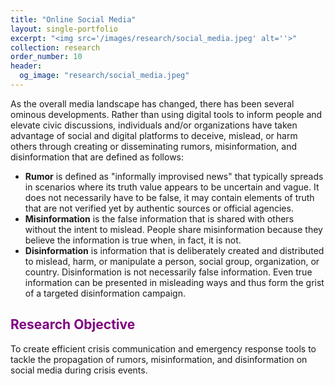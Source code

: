 ```yaml
---
title: "Online Social Media"
layout: single-portfolio
excerpt: "<img src='/images/research/social_media.jpeg' alt=''>"
collection: research
order_number: 10
header: 
  og_image: "research/social_media.jpeg"
---
```

As the overall media landscape has changed, there has been several ominous developments. Rather than using digital tools to inform people and elevate civic discussions, individuals and/or organizations have taken advantage of social and digital platforms to deceive, mislead, or harm others through creating or disseminating rumors, misinformation, and disinformation that are defined as follows:
- **Rumor** is defined as "informally improvised news" that typically spreads in scenarios where its truth value appears to be uncertain and vague. It does not necessarily have to be false, it may contain elements of truth that are not verified yet by authentic sources or official agencies.
- **Misinformation** is the false information that is shared with others without the intent to mislead. People share misinformation because they believe the information is true when, in fact, it is not.
- **Disinformation** is information that is deliberately created and distributed to mislead, harm, or manipulate a person, social group, organization, or country. Disinformation is not necessarily false information. Even true information can be presented in misleading ways and thus form the grist of a targeted disinformation campaign.


## <font color="#800080"><b>Research Objective</b></font> 
To create efficient crisis communication and emergency response tools to tackle the propagation of rumors, misinformation, and disinformation on social media during crisis events.
